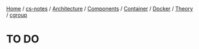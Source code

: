 [Home](https://mengxianbin.github.io) /
[cs-notes](https://mengxianbin.github.io/cs-notes/site) /
[Architecture](https://mengxianbin.github.io/cs-notes/site/Architecture) /
[Components](https://mengxianbin.github.io/cs-notes/site/Architecture/Components) /
[Container](https://mengxianbin.github.io/cs-notes/site/Architecture/Components/Container) /
[Docker](https://mengxianbin.github.io/cs-notes/site/Architecture/Components/Container/Docker) /
[Theory](https://mengxianbin.github.io/cs-notes/site/Architecture/Components/Container/Docker/Theory) /
[cgroup](https://mengxianbin.github.io/cs-notes/site/Architecture/Components/Container/Docker/Theory/cgroup)

# TO DO
